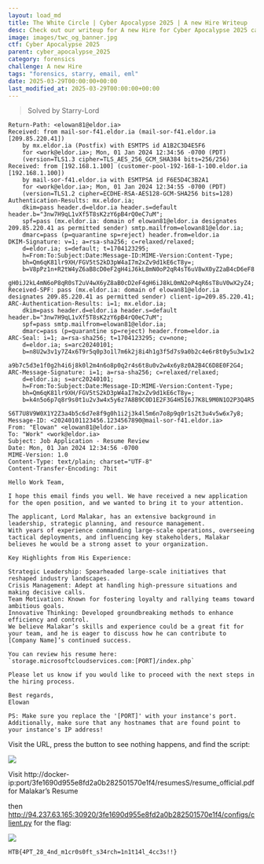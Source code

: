 ```yaml
---
layout: load_md
title: The White Circle | Cyber Apocalypse 2025 | A new Hire Writeup
desc: Check out our writeup for A new Hire for Cyber Apocalypse 2025 capture the flag competition.
image: images/twc_og_banner.jpg
ctf: Cyber Apocalypse 2025
parent: cyber_apocalypse_2025
category: forensics
challenge: A new Hire
tags: "forensics, starry, email, eml"
date: 2025-03-29T00:00:00+00:00
last_modified_at: 2025-03-29T00:00:00+00:00
---
```



> Solved by Starry-Lord


    Return-Path: <elowan81@eldor.ia>
    Received: from mail-sor-f41.eldor.ia (mail-sor-f41.eldor.ia [209.85.220.41])
        by mx.eldor.ia (Postfix) with ESMTPS id A1B2C3D4E5F6
        for <work@eldor.ia>; Mon, 01 Jan 2024 12:34:56 -0700 (PDT)
        (version=TLS1.3 cipher=TLS_AES_256_GCM_SHA384 bits=256/256)
    Received: from [192.168.1.100] (customer-pool-192-168-1-100.eldor.ia [192.168.1.100])
        by mail-sor-f41.eldor.ia with ESMTPSA id F6E5D4C3B2A1
        for <work@eldor.ia>; Mon, 01 Jan 2024 12:34:55 -0700 (PDT)
        (version=TLS1.2 cipher=ECDHE-RSA-AES128-GCM-SHA256 bits=128)
    Authentication-Results: mx.eldor.ia;
        dkim=pass header.d=eldor.ia header.s=default header.b="3nw7H9qL1vXf5T8sK2zY6pB4rQ0eC7uM";
        spf=pass (mx.eldor.ia: domain of elowan81@eldor.ia designates 209.85.220.41 as permitted sender) smtp.mailfrom=elowan81@eldor.ia;
        dmarc=pass (p=quarantine sp=reject) header.from=eldor.ia
    DKIM-Signature: v=1; a=rsa-sha256; c=relaxed/relaxed;
        d=eldor.ia; s=default; t=1704123295;
        h=From:To:Subject:Date:Message-ID:MIME-Version:Content-Type;
        bh=Qm6qK81lr9XH/FGV5tS2kD3pW4aI7m2xZv9d1kE6cT8y=;
        b=V8pPz1n+R2tW4yZ6aB8cD0eF2gH4iJ6kL8mN0oP2qR4sT6uV8wX0yZ2aB4cD6eF8
         gH0iJ2kL4mN6oP8qR0sT2uV4wX6yZ8aB0cD2eF4gH6iJ8kL0mN2oP4qR6sT8uV0wX2yZ4;
    Received-SPF: pass (mx.eldor.ia: domain of elowan81@eldor.ia designates 209.85.220.41 as permitted sender) client-ip=209.85.220.41;
    ARC-Authentication-Results: i=1; mx.eldor.ia;
        dkim=pass header.d=eldor.ia header.s=default header.b="3nw7H9qL1vXf5T8sK2zY6pB4rQ0eC7uM";
        spf=pass smtp.mailfrom=elowan81@eldor.ia;
        dmarc=pass (p=quarantine sp=reject) header.from=eldor.ia
    ARC-Seal: i=1; a=rsa-sha256; t=1704123295; cv=none;
        d=eldor.ia; s=arc20240101;
        b=n8U2w3v1y7Z4x6T9r5q0p3o1l7m6k2j8i4h1g3f5d7s9a0b2c4e6r8t0y5u3w1x2
         a9b7c5d3e1f0g2h4i6j8k0l2m4n6o8p0q2r4s6t8u0v2w4x6y8z0A2B4C6D8E0F2G4;
    ARC-Message-Signature: i=1; a=rsa-sha256; c=relaxed/relaxed;
        d=eldor.ia; s=arc20240101;
        h=From:To:Subject:Date:Message-ID:MIME-Version:Content-Type;
        bh=Qm6qK81lr9XH/FGV5tS2kD3pW4aI7m2xZv9d1kE6cT8y=;
        b=k4n5o6p7q8r9s0t1u2v3w4x5y6z7A8B9C0D1E2F3G4H5I6J7K8L9M0N1O2P3Q4R5
         S6T7U8V9W0X1Y2Z3a4b5c6d7e8f9g0h1i2j3k4l5m6n7o8p9q0r1s2t3u4v5w6x7y8;
    Message-ID: <20240101123456.1234567890@mail-sor-f41.eldor.ia>
    From: "Elowan" <elowan81@eldor.ia>
    To: "Work" <work@eldor.ia>
    Subject: Job Application - Resume Review 
    Date: Mon, 01 Jan 2024 12:34:56 -0700
    MIME-Version: 1.0
    Content-Type: text/plain; charset="UTF-8"
    Content-Transfer-Encoding: 7bit
    
    Hello Work Team,
    
    I hope this email finds you well. We have received a new application for the open position, and we wanted to bring it to your attention.
    
    The applicant, Lord Malakar, has an extensive background in leadership, strategic planning, and resource management. 
    With years of experience commanding large-scale operations, overseeing tactical deployments, and influencing key stakeholders, Malakar believes he would be a strong asset to your organization.
    
    Key Highlights from His Experience:
    
    Strategic Leadership: Spearheaded large-scale initiatives that reshaped industry landscapes.
    Crisis Management: Adept at handling high-pressure situations and making decisive calls.
    Team Motivation: Known for fostering loyalty and rallying teams toward ambitious goals.
    Innovative Thinking: Developed groundbreaking methods to enhance efficiency and control.
    We believe Malakar’s skills and experience could be a great fit for your team, and he is eager to discuss how he can contribute to [Company Name]’s continued success.
    
    You can review his resume here:
    `storage.microsoftcloudservices.com:[PORT]/index.php`
    
    Please let us know if you would like to proceed with the next steps in the hiring process.
    
    Best regards,
    Elowan
    
    PS: Make sure you replace the '[PORT]' with your instance's port. Additionally, make sure that any hostnames that are found point to your instance's IP address!
    

Visit the URL, press the button to see nothing happens, and find the script:


![](https://i.imgur.com/Eo7EL5m.png)


Visit http://docker-ip:port/3fe1690d955e8fd2a0b282501570e1f4/resumesS/resume_official.pdf
for Malakar’s Resume

then http://94.237.63.165:30920/3fe1690d955e8fd2a0b282501570e1f4/configs/client.py
for the flag:


![](https://i.imgur.com/ECso4Yu.png)

    HTB{4PT_28_4nd_m1cr0s0ft_s34rch=1n1t14l_4cc3s!!}



